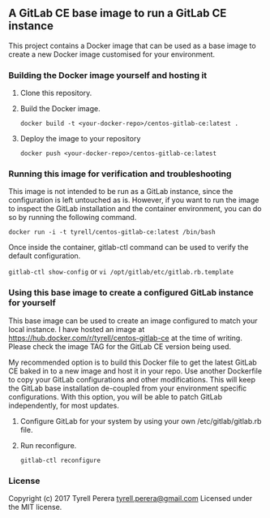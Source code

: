 ## A GitLab CE base image to run a GitLab CE instance

This project contains a Docker image that can be used as a base image to create a new Docker image customised for your environment.


### Building the Docker image yourself and hosting it

  1. Clone this repository.
  2. Build the Docker image.

     `docker build -t <your-docker-repo>/centos-gitlab-ce:latest .`

  3. Deploy the image to your repository

      `docker push <your-docker-repo>/centos-gitlab-ce:latest`


### Running this image for verification and troubleshooting

This image is not intended to be run as a GitLab instance, since the configuration is left untouched as is. However, if you want to run the image to inspect the GitLab installation and the container environment, you can do so by running the following command.

  `docker run -i -t tyrell/centos-gitlab-ce:latest /bin/bash`

Once inside the container, gitlab-ctl command can be used to verify the default configuration.

  `gitlab-ctl show-config` or `vi /opt/gitlab/etc/gitlab.rb.template`


### Using this base image to create a configured GitLab instance for yourself

This base image can be used to create an image configured to match your local instance. I have hosted an image at https://hub.docker.com/r/tyrell/centos-gitlab-ce at the time of writing. Please check the image TAG for the GitLab CE version being used.

My recommended option is to build this Docker file to get the latest GitLab CE baked in to a new image and host it in your repo. Use another Dockerfile to copy your GitLab configurations and other modifications. This will keep the GitLab base installation de-coupled from your environment specific configurations. With this option, you will be able to patch GitLab independently, for most updates.

  1. Configure GitLab for your system by using your own /etc/gitlab/gitlab.rb file.
  2. Run reconfigure.

      `gitlab-ctl reconfigure`    


### License
Copyright (c) 2017 Tyrell Perera <tyrell.perera@gmail.com>
Licensed under the MIT license.
